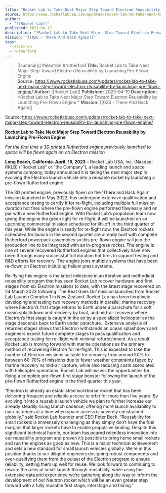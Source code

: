 ```yaml
---
title: "Rocket Lab to Take Next Major Step Toward Electron Reusability by Launching Pre-Flown Engine  "
source: https://www.rocketlabusa.com/updates/rocket-lab-to-take-next-major-step-toward-electron-reusability-by-launching-pre-flown-engine/
author:
  - "[[Rocket Lab]]"
published: 2023-04-19
description: "*Rocket Lab to Take Next Major Step Toward Electron Reusability by Launching Pre-Flown Engine *"
mission: "[[026 - There And Back Again]]"
tags:
  - electron
  - rutherford
---
```

>[!summary]
#electron #rutherford
**Title:** Rocket Lab to Take Next Major Step Toward Electron Reusability by Launching Pre-Flown Engine  
**Source:** https://www.rocketlabusa.com/updates/rocket-lab-to-take-next-major-step-toward-electron-reusability-by-launching-pre-flown-engine/
**Author:** [[Rocket Lab]]
**Published:** 2023-04-19
**Description:** *Rocket Lab to Take Next Major Step Toward Electron Reusability by Launching Pre-Flown Engine *
**Mission:** [[026 - There And Back Again]]

Source: https://www.rocketlabusa.com/updates/rocket-lab-to-take-next-major-step-toward-electron-reusability-by-launching-pre-flown-engine/

**Rocket Lab to Take Next Major Step Toward Electron Reusability by Launching Pre-Flown Engine** 

*For the first time a 3D printed Rutherford engine previously launched to space will be flown again on an Electron mission* 

**Long Beach, California. April. 19, 2023** – Rocket Lab USA, Inc. (Nasdaq: RKLB) (“Rocket Lab” or “the Company”), a leading launch and space systems company, today announced it is taking the next major step in evolving the Electron launch vehicle into a reusable rocket by launching a pre-flown Rutherford engine.

The 3D printed engine, previously flown on the ‘There and Back Again’ mission launched in May 2022, has undergone extensive qualification and acceptance testing to certify it for re-flight, including multiple full mission duration hot fires where the pre-flown engine performed flawlessly and on par with a new Rutherford engine. With Rocket Lab’s propulsion team now giving the engine the green light for re-flight, it will be launched on an upcoming commercial mission scheduled for lift-off in the third quarter of this year. While the engine is ready for re-flight now, the Electron rockets scheduled for launch in the second quarter are already built with complete Rutherford powerpack assemblies so this pre-flown engine will join the production line to be integrated with an in-progress rocket. The engine is one of several recovered Rutherford engines that collectively have now been through many successful full duration hot fires to support testing and R&D efforts for recovery. The engine joins multiple systems that have been re-flown on Electron including helium press systems.

Re-flying this engine is the latest milestone in an iterative and methodical reusability program that has seen Rocket Lab recover hardware and first stages from six Electron missions to date, with the latest stage recovered on 24 March 2023 following ‘The Beat Goes On’ mission launched from Rocket Lab Launch Complex 1 in New Zealand. Rocket Lab has been iteratively developing and testing two recovery methods in parallel; marine recovery where Electron’s first stage returns to Earth under a parachute for a soft ocean splashdown and recovery by boat, and mid-air recovery where Electron’s first stage is caught in the air by a specialized helicopter as the stage descends back to Earth under parachute.  Extensive analysis of returned stages shows that Electron withstands an ocean splashdown and engineers expect future complete stages to pass qualification and acceptance testing for re-flight with minimal refurbishment. As a result, Rocket Lab is moving forward with marine operations as the primary method of recovering Electron for re-flight. This is expected to take the number of Electron missions suitable for recovery from around 50% to between 60-70% of missions due to fewer weather constraints faced by marine recovery vs mid-air capture, while also reducing costs associated with helicopter operations. Rocket Lab will assess the opportunities for flying a complete pre-flown first stage booster following the launch of the pre-flown Rutherford engine in the third quarter this year.

“Electron is already an established workhorse rocket that has been delivering frequent and reliable access to orbit for more than five years. By evolving it into a reusable launch vehicle we plan to further increase our already steadily rising launch cadence, offering more launch availability to our customers at a time when space access is severely constrained globally,” said Rocket Lab founder and CEO Peter Beck. “Reusability for small rockets is immensely challenging as they simply don’t have the fuel margins that larger rockets have to enable propulsive landing. Despite this significant technical hurdle, our team has poured relentless innovation into our reusability program and proven it’s possible to bring home small rockets and run the engines as good as new. This is a major technical achievement and sets a new standard for small launch vehicles globally. We’re in this position thanks to our diligent engineers designing robust components and over-qualifying them from the outset of the Electron program to ensure reliability, setting them up well for reuse. We look forward to continuing to rewrite the rules of small launch through reusability, while using the extensive data and experience we’re gathering along the way to inform the development of our Neutron rocket which will be an even greater step forward with a fully reusable first stage, interstage and fairing.”